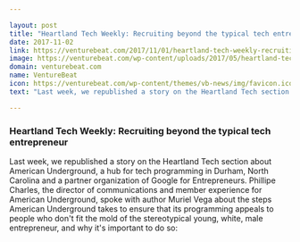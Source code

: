 ```yaml
---

layout: post
title: "Heartland Tech Weekly: Recruiting beyond the typical tech entrepreneur"
date: 2017-11-02
link: https://venturebeat.com/2017/11/01/heartland-tech-weekly-recruiting-beyond-the-typical-tech-entrepreneur/
image: https://venturebeat.com/wp-content/uploads/2017/05/heartland-tech.png?fit=780%2C553&strip=all
domain: venturebeat.com
name: VentureBeat
icon: https://venturebeat.com/wp-content/themes/vb-news/img/favicon.ico
text: "Last week, we republished a story on the Heartland Tech section about American Underground, a hub for tech programming in Durham, North Carolina and a partner organization of Google for Entrepreneurs. Phillipe Charles, the director of communications and member experience for American Underground, spoke with author Muriel Vega about the steps American Underground takes to ensure that its programming appeals to people who don't fit the mold of the stereotypical young, white, male entrepreneur, and why it's important to do so:"

---
```


### Heartland Tech Weekly: Recruiting beyond the typical tech entrepreneur

Last week, we republished a story on the Heartland Tech section about American Underground, a hub for tech programming in Durham, North Carolina and a partner organization of Google for Entrepreneurs. Phillipe Charles, the director of communications and member experience for American Underground, spoke with author Muriel Vega about the steps American Underground takes to ensure that its programming appeals to people who don't fit the mold of the stereotypical young, white, male entrepreneur, and why it's important to do so: